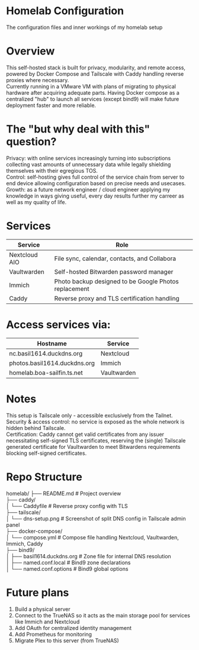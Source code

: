 # Homelab Configuration
The configuration files and inner workings of my homelab setup

# Overview
This self-hosted stack is built for privacy, modularity, and remote access, powered by Docker Compose and Tailscale with Caddy handling reverse proxies where necessary.  
Currently running in a VMware VM with plans of migrating to physical hardware after acquiring adequate parts. Having Docker compose as a centralized "hub" to launch all services (except bind9) will make future deployment faster and more reliable.

# The "but why deal with this" question?
Privacy: with online services increasingly turning into subscriptions collecting vast amounts of unnecessary data while legally shielding themselves with their egregious TOS.  
Control: self-hosting gives full control of the service chain from server to end device allowing configuration based on precise needs and usecases.  
Growth: as a future network engineer / cloud engineer applying my knowledge in ways giving useful, every day results further my carreer as well as my quality of life.  

# Services
Service        |  Role
---------------|----------------------------------------------------------
Nextcloud AIO  |  File sync, calendar, contacts, and Collabora
Vaultwarden    |  Self-hosted Bitwarden password manager
Immich         |  Photo backup designed to be  Google Photos replacement
Caddy          |  Reverse proxy and TLS certification handling

# Access services via:
Hostname                     |  Service
-----------------------------|-------------
nc.basil1614.duckdns.org     | Nextcloud  
photos.basil1614.duckdns.org | Immich  
homelab.boa-sailfin.ts.net   | Vaultwarden

# Notes
This setup is Tailscale only - accessible exclusively from the Tailnet.    
Security & access control: no service is exposed as the whole network is hidden behind Tailscale.  
Certification: Caddy cannot get valid certificates from any issuer necessitating self-signed TLS certificates, reserving the (single) Tailscale generated certificate for Vaultwarden to meet Bitwardens requirements blocking self-signed certificates.

# Repo Structure
homelab/
├── README.md                     # Project overview    
├── caddy/  
│   └── Caddyfile                 # Reverse proxy config with TLS  
├── tailscale/  
│   └── dns-setup.png             # Screenshot of split DNS config in Tailscale admin panel  
├── docker-compose/  
│   └── compose.yml               # Compose file handling Nextcloud, Vaultwarden, Immich, Caddy  
├── bind9/  
│   ├── basil1614.duckdns.org     # Zone file for internal DNS resolution  
│   ├── named.conf.local          # Bind9 zone declarations  
│   └── named.conf.options        # Bind9 global options  

# Future plans
1. Build a physical server
2. Connect to the TrueNAS so it acts as the main storage pool for services like Immich and Nextcloud
3. Add OAuth for centralized identity management
4. Add Prometheus for monitoring
5. Migrate Plex to this server (from TrueNAS)
